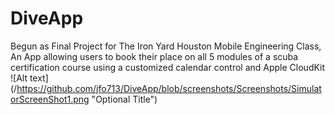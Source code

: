 # DiveApp
Begun as Final Project for The Iron Yard Houston Mobile Engineering Class, An App allowing users to book their place on all 5 modules of a scuba certification course using a customized calendar control and Apple CloudKit
![Alt text](<screenshots>/https://github.com/jfo713/DiveApp/blob/screenshots/Screenshots/SimulatorScreenShot1.png "Optional Title")
